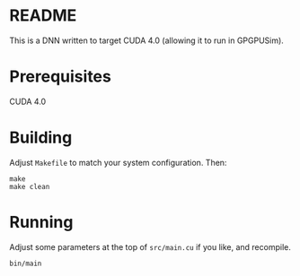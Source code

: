# README

This is a DNN written to target CUDA 4.0 (allowing it to run in GPGPUSim).

# Prerequisites

CUDA 4.0

# Building

Adjust `Makefile` to match your system configuration. Then:

    make
    make clean

# Running 

Adjust some parameters at the top of `src/main.cu` if you like, and recompile.

    bin/main


